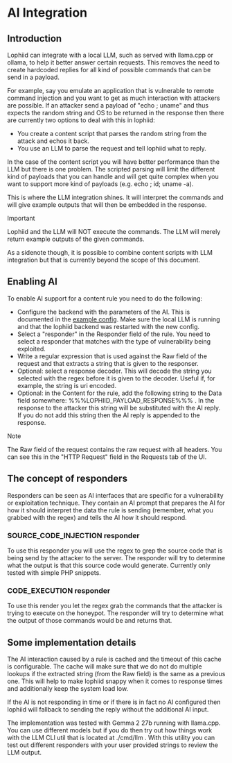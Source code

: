 # AI Integration

## Introduction
Lophiid can integrate with a local LLM, such as served with llama.cpp or ollama,
to help it better answer certain requests. This removes the need to create
hardcoded replies for all kind of possible commands that can be send in a
payload.

For example, say you emulate an application that is vulnerable to remote command
injection and you want to get as much interaction with attackers are possible.
If an attacker send a payload of "echo <random string>; uname" and thus expects
the random string and OS to be returned in the response then there are
currently two options to deal with this in lophiid:

 * You create a content script that parses the random string from the attack and
   echos it back.
 * You use an LLM to parse the request and tell lophiid what to reply.

In the case of the content script you will have better performance than the LLM
but there is one problem. The scripted parsing will limit the different kind of
payloads that you can handle and will get quite complex when you want to support
more kind of payloads (e.g. echo <random string>; id; uname -a).

This is where the LLM integration shines. It will interpret the commands and
will give example outputs that will then be embedded in the response.

> [!IMPORTANT]
> Lophiid and the LLM will NOT execute the commands. The LLM will merely return
> example outputs of the given commands.

As a sidenote though, it is possible to combine content scripts with LLM
integration but that is currently beyond the scope of this document.

## Enabling AI

To enable AI support for a content rule you need to do the following:

 * Configure the backend with the parameters of the AI. This is documented in
   the [example config](./backend-config.yaml). Make sure the local LLM is
   running and that the lophiid backend was restarted with the new config.
 * Select a "responder" in the Responder field of the rule. You need to select a
   responder that matches with the type of vulnerability being exploited.
 * Write a regular expression that is used against the Raw field of the request
   and that extracts a string that is given to the responser.
 * Optional: select a response decoder. This will decode the string you selected
   with the regex before it is given to the decoder. Useful if, for example, the
   string is uri encoded.
 * Optional: in the Content for the rule, add the following string to
   the Data field somewhere: %%%LOPHIID_PAYLOAD_RESPONSE%%% . In the response to
   the attacker this string will be substituted with the AI reply. If you do not
   add this string then the AI reply is appended to the response.

> [!NOTE]
> The Raw field of the request contains the raw request with all headers. You
> can see this in the "HTTP Request" field in the Requests tab of the UI.

## The concept of responders

Responders can be seen as AI interfaces that are specific for a vulnerability or
exploitation technique. They contain an AI prompt that prepares the AI for how
it should interpret the data the rule is sending (remember, what you grabbed
with the regex) and tells the AI how it should respond.

### SOURCE_CODE_INJECTION responder

To use this responder you will use the regex to grep the source code that is
being send by the attacker to the server. The responder will try to determine
what the output is that this source code would generate. Currently only tested
with simple PHP snippets.

### CODE_EXECUTION responder

To use this render you let the regex grab the commands that the attacker is
trying to execute on the honeypot. The responder will try to determine what the
output of those commands would be and returns that.

## Some implementation details

The AI interaction caused by a rule is cached and the timeout of this cache is
configurable. The cache will make sure that we do not do multiple lookups if the
extracted string (from the Raw field) is the same as a previous one. This will
help to make lophiid snappy when it comes to response times and additionally
keep the system load low.

If the AI is not responding in time or if there is in fact no AI configured then
lophiid will fallback to sending the reply without the additional AI input.

The implementation was tested with Gemma 2 27b running with llama.cpp. You can
use different models but if you do then try out how things work with the LLM CLI
util that is located at ./cmd/llm . With this utility you can test out different
responders with your user provided strings to review the LLM output.
